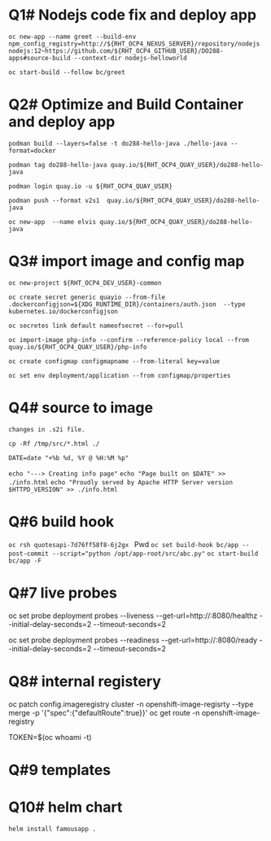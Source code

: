 # Q1# Nodejs code fix and deploy app

`oc new-app --name greet --build-env npm_config_registry=http://${RHT_OCP4_NEXUS_SERVER}/repository/nodejs nodejs:12~https://github.com/${RHT_OCP4_GITHUB_USER}/DO288-apps#source-build --context-dir nodejs-helloworld`

`oc start-build --follow bc/greet`


# Q2# Optimize and Build Container and deploy app 

`podman build --layers=false -t do288-hello-java ./hello-java --format=docker`

`podman tag do288-hello-java quay.io/${RHT_OCP4_QUAY_USER}/do288-hello-java`

`podman login quay.io -u ${RHT_OCP4_QUAY_USER}`

`podman push --format v2s1  quay.io/${RHT_OCP4_QUAY_USER}/do288-hello-java`

`oc new-app  --name elvis quay.io/${RHT_OCP4_QUAY_USER}/do288-hello-java`

# Q3# import image and config map

`oc new-project ${RHT_OCP4_DEV_USER}-common`

`oc create secret generic quayio --from-file .dockerconfigjson=${XDG_RUNTIME_DIR}/containers/auth.json  --type kubernetes.io/dockerconfigjson`

`oc secretes link default nameofsecret --for=pull `

`oc import-image php-info --confirm --reference-policy local --from quay.io/${RHT_OCP4_QUAY_USER}/php-info`


`oc create configmap configmapname --from-literal key=value`

`oc set env deployment/application --from configmap/properties`


# Q4# source to image 
`changes in .s2i file.` 

`cp -Rf /tmp/src/*.html ./`

`DATE=date "+%b %d, %Y @ %H:%M %p"`

`echo "---> Creating info page"`
`echo "Page built on $DATE" >> ./info.html`
`echo "Proudly served by Apache HTTP Server version $HTTPD_VERSION" >> ./info.html`

# Q#6 build hook
`oc rsh quotesapi-7d76ff58f8-6j2gx `
Pwd
`oc set build-hook bc/app --post-commit --script="python /opt/app-root/src/abc.py"`
`oc start-build bc/app -F`

# Q#7 live probes 
oc set probe deployment probes --liveness --get-url=http://:8080/healthz --initial-delay-seconds=2 --timeout-seconds=2

oc set probe deployment probes --readiness --get-url=http://:8080/ready --initial-delay-seconds=2 --timeout-seconds=2
# Q8# internal registery
oc patch config.imageregistry cluster -n openshift-image-regisrty --type merge -p '{"spec":{"defaultRoute":true}}'
oc get route -n openshift-image-registry

TOKEN=$(oc whoami -t)

# Q#9 templates


# Q10# helm chart 
`helm install famousapp .`


